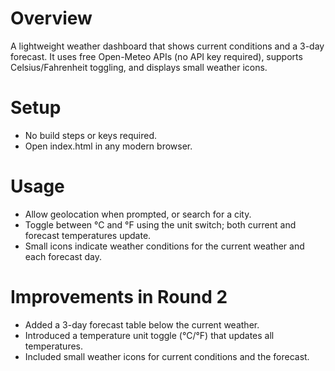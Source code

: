 # Overview
A lightweight weather dashboard that shows current conditions and a 3-day forecast. It uses free Open-Meteo APIs (no API key required), supports Celsius/Fahrenheit toggling, and displays small weather icons.

# Setup
- No build steps or keys required.
- Open index.html in any modern browser.

# Usage
- Allow geolocation when prompted, or search for a city.
- Toggle between °C and °F using the unit switch; both current and forecast temperatures update.
- Small icons indicate weather conditions for the current weather and each forecast day.

# Improvements in Round 2
- Added a 3-day forecast table below the current weather.
- Introduced a temperature unit toggle (°C/°F) that updates all temperatures.
- Included small weather icons for current conditions and the forecast.